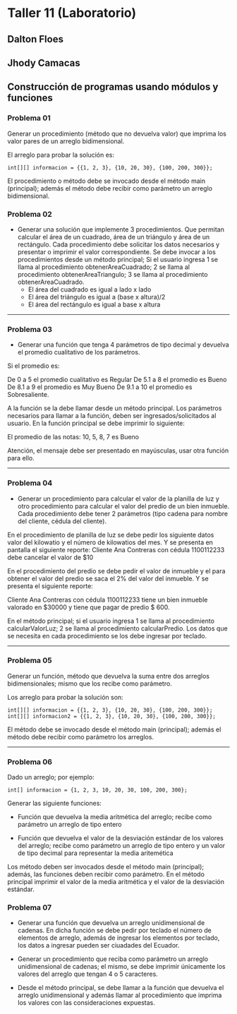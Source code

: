 # Taller 11 (Laboratorio)

## Dalton Floes 
## Jhody Camacas 
## Construcción de programas usando módulos y funciones

### Problema 01
Generar un procedimiento (método que no devuelva valor) que imprima los valor pares de un arreglo bidimensional.

El arreglo para probar la solución es:
```
int[][] informacion = {{1, 2, 3}, {10, 20, 30}, {100, 200, 300}};
```
El procedimiento o método debe se invocado desde el método main (principal); además el método debe recibir como parámetro un arreglo bidimensional.

### Problema 02
* Generar una solución que implemente 3 procedimientos. Que permitan calcular el área de un cuadrado, área de un triángulo y área de un rectángulo. Cada procedimiento debe solicitar los datos necesarios y presentar o imprimir el valor correspondiente. Se debe invocar a los procedimientos desde un método principal; Si el usuario ingresa 1 se llama al procedimiento obtenerAreaCuadrado; 2 se llama al procedimiento obtenerAreaTriangulo; 3 se llama al procedimiento obtenerAreaCuadrado.
	* El área del cuadrado es igual a lado x lado
	* El área del triángulo es igual a (base x altura)/2
	* El área del rectángulo es igual a base x altura
***
### Problema 03
* Generar una función que tenga 4 parámetros de tipo decimal y devuelva el promedio cualitativo de los parámetros.

Si el promedio es:

De 0 a 5 el promedio cualitativo es Regular
De 5.1 a 8 el promedio es Bueno
De 8.1 a 9 el promedio es Muy Bueno
De 9.1 a 10 el promedio es Sobresaliente.

A la función se la debe llamar desde un método principal. Los parámetros necesarios para llamar a la función, deben ser ingresados/solicitados al usuario. En la función principal se debe imprimir lo siguiente:

El promedio de las notas: 10, 5, 8, 7 es Bueno

Atención, el mensaje debe ser presentado en mayúsculas, usar otra función para ello.

***

### Problema 04
* Generar un procedimiento para calcular el valor de la planilla de luz y otro procedimiento para calcular el valor del predio de un bien inmueble.
Cada procedimiento debe tener 2 parámetros (tipo cadena para nombre del cliente, cédula del cliente).

En el procedimiento de planilla de luz se debe pedir los siguiente datos valor del kilowatio y el número de kilowatios del mes. Y se presenta en pantalla el siguiente reporte:
Cliente Ana Contreras con cédula 1100112233 debe cancelar el valor de $10

En el procedimiento del predio se debe pedir el valor de inmueble y el para obtener el valor del predio se saca el 2% del valor del inmueble. Y se presenta el siguiente reporte:

Cliente Ana Contreras con cédula 1100112233 tiene un bien inmueble valorado en $30000 y tiene que pagar de predio $ 600.

En el método principal; si el usuario ingresa 1 se llama al procedimiento calcularValorLuz; 2 se  llama al procedimiento calcularPredio. Los datos que se necesita en cada procedimiento se los debe ingresar por teclado.

***
### Problema 05
Generar un función, método que devuelva la suma entre dos arreglos bidimensionales; mismo que los recibe como parámetro.

Los arreglo para probar la solución son:
```
int[][] informacion = {{1, 2, 3}, {10, 20, 30}, {100, 200, 300}};
int[][] informacion2 = {{1, 2, 3}, {10, 20, 30}, {100, 200, 300}};
```
El método debe se invocado desde el método main (principal); además el método debe recibir como parámetro los arreglos.


***
### Problema 06
Dado un arreglo; por ejemplo:
```
int[] informacion = {1, 2, 3, 10, 20, 30, 100, 200, 300};
```
Generar las siguiente funciones:

* Función que devuelva la media aritmética del arreglo; recibe como parámetro un arreglo de tipo entero

* Función que devuelva el valor de la desviación estándar de los valores del arreglo; recibe como parámetro un arreglo de tipo entero y un valor de tipo decimal para representar la media aritemética


Los método deben ser invocados desde el método main (principal); además, las funciones deben recibir como parámetro. En el método principal imprimir el valor de la media aritmética y el valor de la desviación estándar.

### Problema 07
* Generar una función que devuelva un arreglo unidimensional de cadenas. En dicha función se debe pedir por teclado el número de elementos de arreglo, además de ingresar los elementos por teclado, los datos a ingresar pueden ser ciuadades del Ecuador.

* Generar un procedimiento que reciba como parámetro un arreglo unidimensional de cadenas; el mismo, se debe imprimir únicamente los valores del arreglo que tengan 4 o 5 caracteres.

* Desde el método principal, se debe llamar a la función que devuelva el arreglo unidimensional y además llamar al procedimiento que imprima los valores con las consideraciones expuestas.
